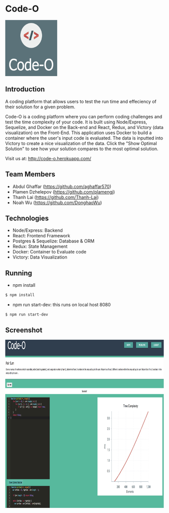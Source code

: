 # Code-O 

<img align="center" width="165" height="178"
     title="Size Limit logo" src="./public/favicon.ico">

## Introduction
A coding platform that allows users to test the run time and effeciency of their solution for a given problem.



Code-O is a coding platform where you can perform coding challenges and test the time complexity of your code. It is built using Node/Express, Sequelize, and Docker on the Back-end and React, Redux, and Victory (data visualization) on the Front-End. This application uses Docker to build a container where the user's input code is evaluated. The data is inputted into Victory to create a nice visualization of the data. Click the "Show Optimal Solution" to see how your solution compares to the most optimal solution.

Visit us at: http://code-o.herokuapp.com/

## Team Members

- Abdul Ghaffar (https://github.com/aghaffar570)
- Plamen Dzhelepov (https://github.com/plamengj)
- Thanh Lai (https://github.com/Thanh-Lai)
- Noah Wu (https://github.com/DonghaoWu)

## Technologies

- Node/Express: Backend
- React: Frontend Framework
- Postgres & Sequelize: Database & ORM
- Redux: State Management
- Docker: Container to Evaluate code
- Victory: Data Visualization

## Running

- npm install
```sh
$ npm install
```
- npm run start-dev: this runs on local host 8080
```sh
$ npm run start-dev
```

## Screenshot

<img align="center" width="800" height="534"
     title="Screen Shot" src="./public/App-Screen-Shot.png">

